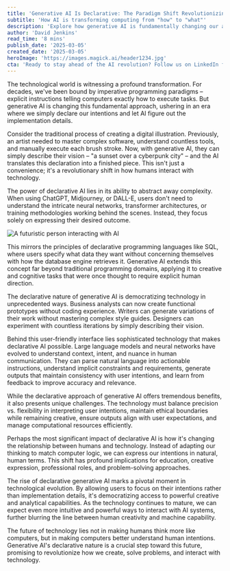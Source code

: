 ```yaml
---
title: 'Generative AI Is Declarative: The Paradigm Shift Revolutionizing How We Create'
subtitle: 'How AI is transforming computing from "how" to "what"'
description: 'Explore how generative AI is fundamentally changing our approach to computing, shifting from explicit instructions to declarative intentions. This transformation is democratizing technology and reshaping human-computer interaction in unprecedented ways.'
author: 'David Jenkins'
read_time: '8 mins'
publish_date: '2025-03-05'
created_date: '2025-03-05'
heroImage: 'https://images.magick.ai/header1234.jpg'
cta: 'Ready to stay ahead of the AI revolution? Follow us on LinkedIn for daily insights into how declarative AI is reshaping the future of technology and innovation.'
---
```


The technological world is witnessing a profound transformation. For decades, we've been bound by imperative programming paradigms – explicit instructions telling computers exactly how to execute tasks. But generative AI is changing this fundamental approach, ushering in an era where we simply declare our intentions and let AI figure out the implementation details.

Consider the traditional process of creating a digital illustration. Previously, an artist needed to master complex software, understand countless tools, and manually execute each brush stroke. Now, with generative AI, they can simply describe their vision – "a sunset over a cyberpunk city" – and the AI translates this declaration into a finished piece. This isn't just a convenience; it's a revolutionary shift in how humans interact with technology.

The power of declarative AI lies in its ability to abstract away complexity. When using ChatGPT, Midjourney, or DALL-E, users don't need to understand the intricate neural networks, transformer architectures, or training methodologies working behind the scenes. Instead, they focus solely on expressing their desired outcome.

![A futuristic person interacting with AI](https://i.magick.ai/PIXE/1738406181100_magick_img.webp)

This mirrors the principles of declarative programming languages like SQL, where users specify what data they want without concerning themselves with how the database engine retrieves it. Generative AI extends this concept far beyond traditional programming domains, applying it to creative and cognitive tasks that were once thought to require explicit human direction.

The declarative nature of generative AI is democratizing technology in unprecedented ways. Business analysts can now create functional prototypes without coding experience. Writers can generate variations of their work without mastering complex style guides. Designers can experiment with countless iterations by simply describing their vision.

Behind this user-friendly interface lies sophisticated technology that makes declarative AI possible. Large language models and neural networks have evolved to understand context, intent, and nuance in human communication. They can parse natural language into actionable instructions, understand implicit constraints and requirements, generate outputs that maintain consistency with user intentions, and learn from feedback to improve accuracy and relevance.

While the declarative approach of generative AI offers tremendous benefits, it also presents unique challenges. The technology must balance precision vs. flexibility in interpreting user intentions, maintain ethical boundaries while remaining creative, ensure outputs align with user expectations, and manage computational resources efficiently.

Perhaps the most significant impact of declarative AI is how it's changing the relationship between humans and technology. Instead of adapting our thinking to match computer logic, we can express our intentions in natural, human terms. This shift has profound implications for education, creative expression, professional roles, and problem-solving approaches.

The rise of declarative generative AI marks a pivotal moment in technological evolution. By allowing users to focus on their intentions rather than implementation details, it's democratizing access to powerful creative and analytical capabilities. As the technology continues to mature, we can expect even more intuitive and powerful ways to interact with AI systems, further blurring the line between human creativity and machine capability.

The future of technology lies not in making humans think more like computers, but in making computers better understand human intentions. Generative AI's declarative nature is a crucial step toward this future, promising to revolutionize how we create, solve problems, and interact with technology.